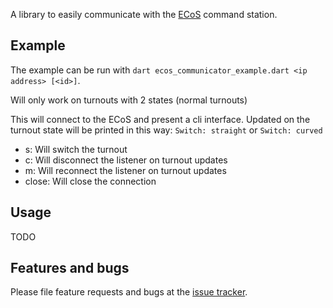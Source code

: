 A library to easily communicate with the [ECoS](http://www.esu.eu/en/products/digital-control/ecos-50210-dcc-system/what-ecos-can-do/) command station.

## Example

The example can be run with `dart ecos_communicator_example.dart <ip address> [<id>]`.

Will only work on turnouts with 2 states (normal turnouts)

This will connect to the ECoS and present a cli interface.
Updated on the turnout state will be printed in this way:
`Switch: straight` or `Switch: curved`

* s: Will switch the turnout
* c: Will disconnect the listener on turnout updates
* m: Will reconnect the listener on turnout updates
* close: Will close the connection

## Usage

TODO

## Features and bugs

Please file feature requests and bugs at the [issue tracker][tracker].

[tracker]: https://github.com/TheKingDave/ecos_communicator/issues
